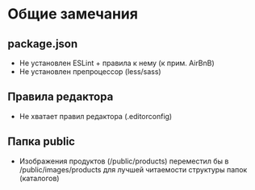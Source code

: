 # Общие замечания

## package.json
* Не установлен ESLint + правила к нему (к прим. AirBnB)
* Не установлен препроцессор (less/sass)

## Правила редактора
* Не хватает правил редактора (.editorconfig)

## Папка public
* Изображения продуктов (/public/products) переместил бы в /public/images/products для лучшей читаемости структуры папок
(каталогов)
